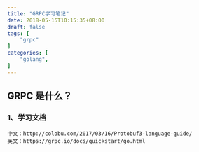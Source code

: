 ```yaml
---
title: "GRPC学习笔记"
date: 2018-05-15T10:15:35+08:00
draft: false
tags: [
    "grpc"
]
categories: [
    "golang",
]
---
```


## GRPC 是什么？

### 1、学习文档

	中文：http://colobu.com/2017/03/16/Protobuf3-language-guide/
	英文：https://grpc.io/docs/quickstart/go.html
